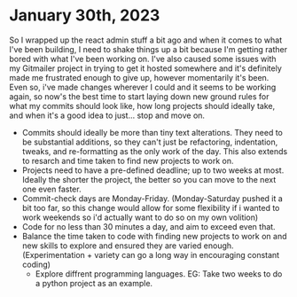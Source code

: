 # January 30th, 2023

So I wrapped up the react admin stuff a bit ago and when it comes to what I've been building, I need to shake things up a bit because I'm getting rather bored with what I've been working on. I've also caused some issues with my Gitmailer project in trying to get it hosted somewhere and it's definitely made me frustrated enough to give up, however momentarily it's been.  Even so, i've made changes wherever I could and it seems to be working again, so now's the best time to start laying down new ground rules for what my commits should look like, how long projects should ideally take, and when it's a good idea to just... stop and move on.

+ Commits should ideally be more than tiny text alterations. They need to be substantial additions, so they can't just be refactoring, indentation, tweaks, and re-formatting as the only work of the day. This also extends to resarch and time taken to find new projects to work on.
+ Projects need to have a pre-defined deadline; up to two weeks at most. Ideally the shorter the project, the better so you can move to the next one even faster. 
+ Commit-check days are Monday-Friday. (Monday-Saturday pushed it a bit too far, so this change would allow for some flexibility if i wanted to work weekends so i'd actually want to do so on my own volition)
+ Code for no less than 30 minutes a day, and aim to exceed even that.
+ Balance the time taken to code with finding new projects to work on and new skills to explore and ensured they are varied enough. (Experimentation + variety can go a long way in encouraging constant coding)
	+ Explore diffrent programming languages. EG: Take two weeks to do a python project as an example. 

